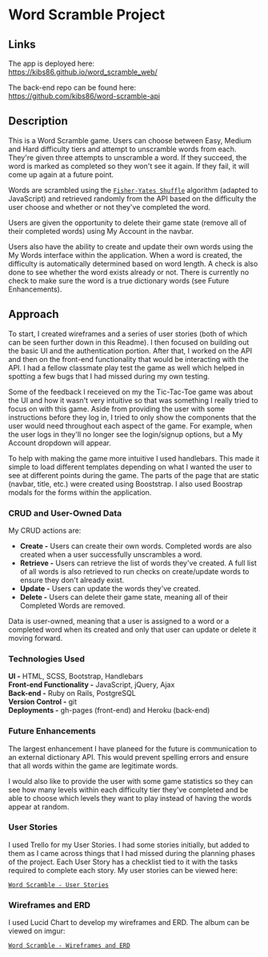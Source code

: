 # Word Scramble Project

## Links

The app is deployed here:<br>
https://kibs86.github.io/word_scramble_web/

The back-end repo can be found here:<br>
https://github.com/kibs86/word-scramble-api

## Description

This is a Word Scramble game.  Users can choose between Easy, Medium and Hard difficulty tiers and attempt to unscramble words from each.  They're given three attempts to unscramble a word.  If they succeed, the word is marked as completed so they won't see it again.  If they fail, it will come up again at a future point.

Words are scrambled using the [`Fisher-Yates Shuffle`](https://en.wikipedia.org/wiki/Fisher%E2%80%93Yates_shuffle) algorithm (adapted to JavaScript) and retrieved randomly from the API based on the difficulty the user choose and whether or not they've completed the word.

Users are given the opportunity to delete their game state (remove all of their completed words) using My Account in the navbar.

Users also have the ability to create and update their own words using the My Words interface within the application.  When a word is created, the difficulty is automatically determined based on word length.  A check is also done to see whether the word exists already or not.  There is currently no check to make sure the word is a true dictionary words (see Future Enhancements).

## Approach
To start, I created wireframes and a series of user stories (both of which can be seen further down in this Readme).  I then focused on building out the basic UI and the authentication portion.  After that, I worked on the API and then on the front-end functionality that would be interacting with the API.  I had a fellow classmate play test the game as well which helped in spotting a few bugs that I had missed during my own testing.

Some of the feedback I receieved on my the Tic-Tac-Toe game was about the UI and how it wasn't very intuitive so that was something I really tried to focus on with this game.  Aside from providing the user with some instructions before they log in, I tried to only show the components that the user would need throughout each aspect of the game.  For example, when the user logs in they'll no longer see the login/signup options, but a My Account dropdown will appear.

To help with making the game more intuitive I used handlebars.  This made it simple to load different templates depending on what I wanted the user to see at different points during the game.  The parts of the page that are static (navbar, title, etc.) were created using Booststrap.  I also used Boostrap modals for the forms within the application.

### CRUD and User-Owned Data
My CRUD actions are: <br>
- **Create -** Users can create their own words.  Completed words are also created when a user successfully unscrambles a word.
- **Retrieve -** Users can retrieve the list of words they've created.  A full list of all words is also retrieved to run checks on create/update words to ensure they don't already exist.
- **Update -** Users can update the words they've created.
- **Delete -** Users can delete their game state, meaning all of their Completed Words are removed.

Data is user-owned, meaning that a user is assigned to a word or a completed word when its created and only that user can update or delete it moving forward.

### Technologies Used
**UI -** HTML, SCSS, Bootstrap, Handlebars <br>
**Front-end Functionality -** JavaScript, jQuery, Ajax <br>
**Back-end -** Ruby on Rails, PostgreSQL <br>
**Version Control -** git <br>
**Deployments -** gh-pages (front-end) and Heroku (back-end)

### Future Enhancements
The largest enhancement I have planeed for the future is communication to an external dictionary API.  This would prevent spelling errors and ensure that all words within the game are legitimate words.

I would also like to provide the user with some game statistics so they can see how many levels within each difficulty tier they've completed and be able to choose which levels they want to play instead of having the words appear at random.

### User Stories

I used Trello for my User Stories.  I had some stories initially, but added to them as I came across things that I had missed during the planning phases of the project.  Each User Story has a checklist tied to it with the tasks required to complete each story.  My user stories can be viewed here:

[`Word Scramble - User Stories`](https://trello.com/b/7v6s4mw1/word-scramble)

### Wireframes and ERD
I used Lucid Chart to develop my wireframes and ERD.  The album can be viewed on imgur:

[`Word Scramble - Wireframes and ERD`](http://imgur.com/a/JYICZ)
